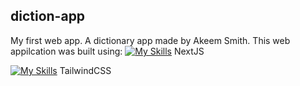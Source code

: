 ## diction-app

My first web app. A dictionary app made by Akeem Smith.
This web appilcation was built using:
[![My Skills](https://skillicons.dev/icons?i=nextjs)](https://skillicons.dev) 
NextJS

[![My Skills](https://skillicons.dev/icons?i=tailwind)](https://skillicons.dev) 
TailwindCSS
